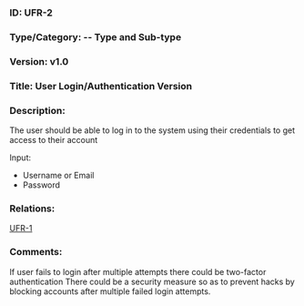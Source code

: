 
### ID: UFR-2
 
### Type/Category: -- Type and Sub-type

### Version: v1.0
 
### Title: User Login/Authentication Version
  
### Description: 

The user should be able to log in to the system using their credentials to get access to their account

Input:
* Username or Email
* Password


### Relations: 
[UFR-1](https://github.com/carmensat/RECIPE-ROULETTE/blob/main/REQUIREMENTS/UFR-1.md)

### Comments: 

If user fails to login after multiple attempts there could be two-factor authentication There could be a security measure so as to prevent hacks by blocking accounts after multiple failed login attempts.
